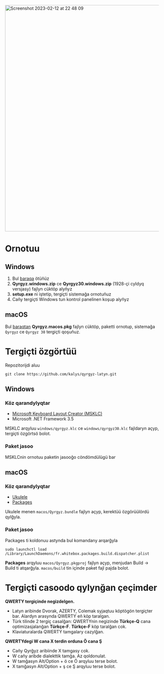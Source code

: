 <img width="739" alt="Screenshot 2023-02-12 at 22 48 09" src="https://user-images.githubusercontent.com/155511/218324694-bb37d9a4-d395-420a-a5d8-fee45f2d0c28.png">

# Ornotuu

## Windows

1. Bul [baraqa](https://github.com/kalys/qyrgyz-latyn/releases/tag/v0.0.3) ötüñüz
2. **Qyrgyz.windows.zip** ce **Qyrgyz30.windows.zip** (1928-çi cyldyq versjasy) fajlyn cüktöp alyñyz
3. **setup.exe** ni iştetip, tergiçti sistemağa ornotuñuz
4. Cañy tergiçti Windows tun kontrol panelinen koşup alyñyz

## macOS

Bul [baraqtan](https://github.com/kalys/qyrgyz-latyn/releases/tag/v0.0.3) **Qyrgyz.macos.pkg** fajlyn cüktöp, paketti ornotup,
sistemağa `Qyrgyz` ce `Qyrgyz 30` tergiçti qoşuñuz.

# Tergiçti özgörtüü

Repozitorijdi aluu

    git clone https://github.com/kalys/qyrgyz-latyn.git

## Windows

### Köz qarandylyqtar

- [Microsoft Keyboard Layout Creator (MSKLC)](https://www.microsoft.com/en-us/download/details.aspx?id=102134)
- Microsoft .NET Framework 3.5

MSKLC arqyluu `windows/qyrgyz.klc` ce `windows/qyrgyz30.klc` fajldaryn açyp, tergiçti özgörtsö bolot.

### Paket jasoo

MSKLCnin ornotuu paketin jasooğo cöndömdülügü bar

## macOS

### Köz qarandylyqtar
- [Ukulele](https://software.sil.org/ukelele/)
- [Packages](http://s.sudre.free.fr/Software/Packages/about.html)

Ukulele menen `macos/Qyrgyz.bundle` fajlyn açyp, kerektüü özgörüülördü qylğyla.

### Paket jasoo
Packages ti koldonuu astynda bul komandany arqarğyla

    sudo launchctl load /Library/LaunchDaemons/fr.whitebox.packages.build.dispatcher.plist

**Packages** arqyluu `macos/Qyrgyz.pkgproj` fajlyn açyp, menjudan Build -> Build ti atqarğyla.
`macos/build` tin içinde paket fajl pajda bolot.

# Tergiçti casoodo qylynğan çeçimder

**QWERTY tergiçinde negizdelgen.**
- Latyn aribinde Dvorak, AZERTY, Colemak syjaqtuu köptögön tergiçter bar. Alardyn arasynda QWERTY eñ köp taralgan. 
- Türk tilinde 2 tergiç casalğan: QWERTYnin negizinde **Türkçe-Q** cana optimizasjalanğan **Türkçe-F**. **Türkçe-F** köp taralğan cok.
- Klaviaturalarda QWERTY tamgalary cazylğan.

**QWERTYdegi W cana X terdin orduna Ö cana Ş**
- Cañy Qyrğyz aribiinde X tamgasy cok.
- W cañy aribde dialekttik tamğa. Az qoldonulat.
- W tamğasyn Alt/Option + ö ce Ö arqyluu terse bolot.
- X tamğasyn Alt/Option + ş ce Ş arqyluu terse bolot.
